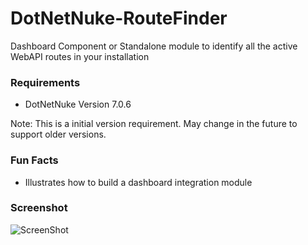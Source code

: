 DotNetNuke-RouteFinder
======================

Dashboard Component or Standalone module to identify all the active WebAPI routes in your installation

### Requirements
* DotNetNuke Version 7.0.6

Note: This is a initial version requirement. May change in the future to support older versions.

### Fun Facts
- Illustrates how to build a dashboard integration module

### Screenshot

![ScreenShot](https://dl.dropboxusercontent.com/u/10620012/DotNetNuke-RouteFinder.png)
